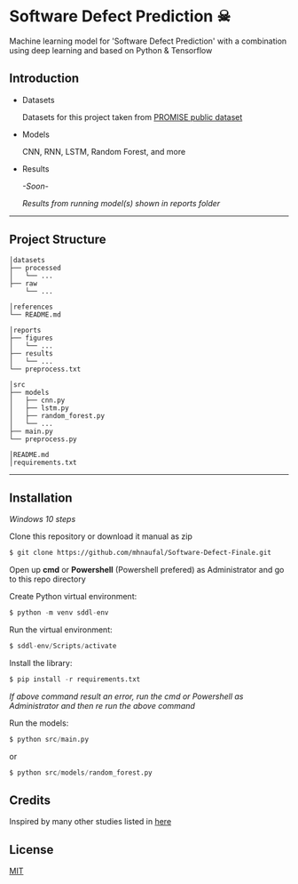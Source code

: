# Software Defect Prediction ☠

Machine learning model for 'Software Defect Prediction' with a combination using deep learning and based on Python & Tensorflow

## Introduction

- Datasets
  
  Datasets for this project taken from [PROMISE public dataset](http://promise.site.uottawa.ca/SERepository/datasets-page.html)

- Models
  
  CNN, RNN, LSTM, Random Forest, and more

- Results
  
  _-Soon-_
  
  _Results from running model(s) shown in reports folder_

---

## Project Structure

```
│datasets
├── processed
│   └── ...
├── raw
    └── ...

│references
└── README.md

│reports
├── figures
│   └── ...
├── results
│   └── ...
└── preprocess.txt

│src
├── models
│   ├── cnn.py
│   ├── lstm.py
│   ├── random_forest.py
│   └── ...
├── main.py
└── preprocess.py

│README.md
│requirements.txt
```

---

## Installation

_Windows 10 steps_

Clone this repository or download it manual as zip

```bash
$ git clone https://github.com/mhnaufal/Software-Defect-Finale.git
```

Open up **cmd** or **Powershell** (Powershell prefered) as Administrator and go to this repo directory

Create Python virtual environment:

```python
$ python -m venv sddl-env
```

Run the virtual environment:

```python
$ sddl-env/Scripts/activate
```

Install the library:

```python
$ pip install -r requirements.txt
```

_If above command result an error, run the cmd or Powershell as Administrator and then re run the above command_

Run the models:

```python
$ python src/main.py
```

or

```python
$ python src/models/random_forest.py
```

## Credits

Inspired by many other studies listed in [here](https://github.com/mhnaufal/Software-Defect-Finale/tree/main/references)

## License

[MIT](LICENSE)
